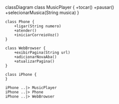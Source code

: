 classDiagram
    class MusicPlayer {
        +tocar()
        +pausar()
        +selecionarMusica(String musica)
    }

    class Phone {
        +ligar(String numero)
        +atender()
        +iniciarCorreioVoz()
    }

    class WebBrowser {
        +exibirPagina(String url)
        +adicionarNovaAba()
        +atualizarPagina()
    }

    class iPhone {
    }

    iPhone ..|> MusicPlayer
    iPhone ..|> Phone
    iPhone ..|> WebBrowser
